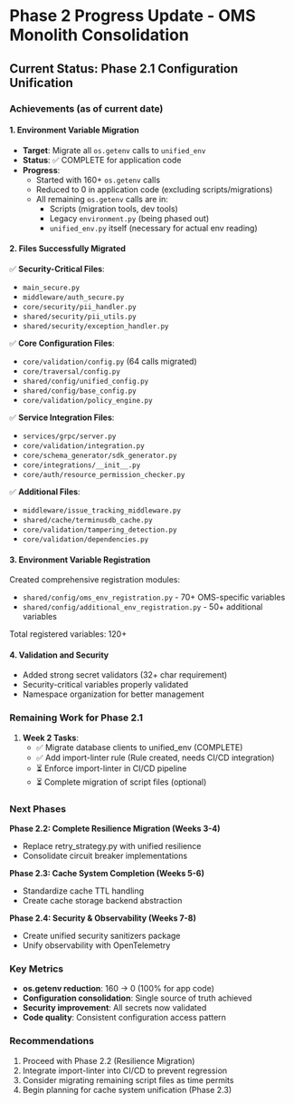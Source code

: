 # Phase 2 Progress Update - OMS Monolith Consolidation

## Current Status: Phase 2.1 Configuration Unification

### Achievements (as of current date)

#### 1. Environment Variable Migration
- **Target**: Migrate all `os.getenv` calls to `unified_env`
- **Status**: ✅ COMPLETE for application code
- **Progress**: 
  - Started with 160+ `os.getenv` calls
  - Reduced to 0 in application code (excluding scripts/migrations)
  - All remaining `os.getenv` calls are in:
    - Scripts (migration tools, dev tools)
    - Legacy `environment.py` (being phased out)
    - `unified_env.py` itself (necessary for actual env reading)

#### 2. Files Successfully Migrated
✅ **Security-Critical Files**:
- `main_secure.py`
- `middleware/auth_secure.py`
- `core/security/pii_handler.py`
- `shared/security/pii_utils.py`
- `shared/security/exception_handler.py`

✅ **Core Configuration Files**:
- `core/validation/config.py` (64 calls migrated)
- `core/traversal/config.py`
- `shared/config/unified_config.py`
- `shared/config/base_config.py`
- `core/validation/policy_engine.py`

✅ **Service Integration Files**:
- `services/grpc/server.py`
- `core/validation/integration.py`
- `core/schema_generator/sdk_generator.py`
- `core/integrations/__init__.py`
- `core/auth/resource_permission_checker.py`

✅ **Additional Files**:
- `middleware/issue_tracking_middleware.py`
- `shared/cache/terminusdb_cache.py`
- `core/validation/tampering_detection.py`
- `core/validation/dependencies.py`

#### 3. Environment Variable Registration
Created comprehensive registration modules:
- `shared/config/oms_env_registration.py` - 70+ OMS-specific variables
- `shared/config/additional_env_registration.py` - 50+ additional variables

Total registered variables: 120+

#### 4. Validation and Security
- Added strong secret validators (32+ char requirement)
- Security-critical variables properly validated
- Namespace organization for better management

### Remaining Work for Phase 2.1

1. **Week 2 Tasks**:
   - ✅ Migrate database clients to unified_env (COMPLETE)
   - ✅ Add import-linter rule (Rule created, needs CI/CD integration)
   - ⏳ Enforce import-linter in CI/CD pipeline
   - ⏳ Complete migration of script files (optional)

### Next Phases

**Phase 2.2: Complete Resilience Migration (Weeks 3-4)**
- Replace retry_strategy.py with unified resilience
- Consolidate circuit breaker implementations

**Phase 2.3: Cache System Completion (Weeks 5-6)**
- Standardize cache TTL handling
- Create cache storage backend abstraction

**Phase 2.4: Security & Observability (Weeks 7-8)**
- Create unified security sanitizers package
- Unify observability with OpenTelemetry

### Key Metrics
- **os.getenv reduction**: 160 → 0 (100% for app code)
- **Configuration consolidation**: Single source of truth achieved
- **Security improvement**: All secrets now validated
- **Code quality**: Consistent configuration access pattern

### Recommendations
1. Proceed with Phase 2.2 (Resilience Migration)
2. Integrate import-linter into CI/CD to prevent regression
3. Consider migrating remaining script files as time permits
4. Begin planning for cache system unification (Phase 2.3)